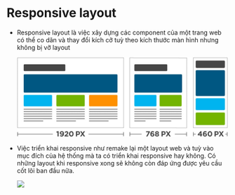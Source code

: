# Responsive layout

- Responsive layout là việc xây dựng các component của một trang web có thể co dãn và thay đổi kích cỡ tuỳ theo kích thước màn hình nhưng không bị vỡ layout

  ![](./images/../../2_css/demo/grid/images/responsive-layout.jpeg)

- Việc triển khai responsive như remake lại một layout web và tuỳ vào mục đích của hệ thống mà ta có triển khai responsive hay không. Có những layout khi responsive xong sẽ không còn đáp ứng được yêu cầu cốt lõi ban đầu nữa.

  ![](./images/../../2_css/demo/grid/images/../../../../1_html/images/responsive.gif)
